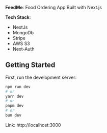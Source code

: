 **FeedMe**: Food Ordering App Built with Next.js 

**Tech Stack**:
- NextJs
- MongoDb
- Stripe
- AWS S3
- Next-Auth

## Getting Started

First, run the development server:

```bash
npm run dev
# or
yarn dev
# or
pnpm dev
# or
bun dev
```

Link: http://localhost:3000